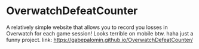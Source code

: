 # OverwatchDefeatCounter
A relatively simple website that allows you to record you losses in Overwatch for each game session!
Looks terrible on mobile btw. haha just a funny project.
link: https://gabepalomin.github.io/OverwatchDefeatCounter/
